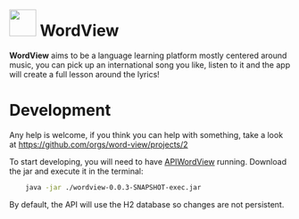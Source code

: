 # <img src="https://github.com/user-attachments/assets/4a59fa72-0c5f-4caa-9983-aaf8a680222e" width="48"> WordView
**WordView** aims to be a language learning platform mostly centered around music, you can pick up an international song you like, listen to it and the app will create a full lesson around the lyrics!

# Development
Any help is welcome, if you think you can help with something, take a look at https://github.com/orgs/word-view/projects/2

To start developing, you will need to have [APIWordView](https://github.com/word-view/APIWordView/releases/latest) running. Download the jar and execute it in the terminal:
```sh
    java -jar ./wordview-0.0.3-SNAPSHOT-exec.jar
```
By default, the API will use the H2 database so changes are not persistent.